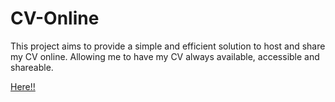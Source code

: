 # CV-Online

This project aims to provide a simple and efficient solution to host and share my CV online. Allowing me to have my CV always available, accessible and shareable.

<a href="https://jesr2104.github.io/CV-Online/">Here!!</a>

